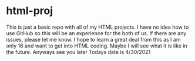# html-proj
This is just a basic repo with all of my HTML projects. I have no idea how to use GitHub so this will be an experience for the both of us. If there are any issues, please let me know.
I hope to learn a great deal from this as I am only 16 and want to get into HTML coding. Maybe I will see what it is like in the future. Anyways see you later 
Todays date is 4/30/2021
